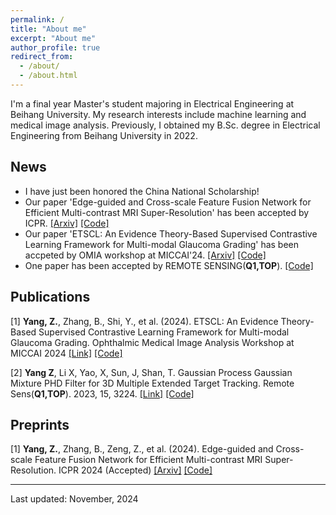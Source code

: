 ```yaml
---
permalink: /
title: "About me"
excerpt: "About me"
author_profile: true
redirect_from: 
  - /about/
  - /about.html
---
```


I'm a final year Master's student majoring in Electrical Engineering at Beihang University. My research interests include machine learning and medical image analysis. Previously, I obtained my B.Sc. degree in Electrical Engineering from Beihang University in 2022.

## News
* I have just been honored the China National Scholarship!
* Our paper 'Edge-guided and Cross-scale Feature Fusion Network for Efficient Multi-contrast MRI Super-Resolution' has been accepted by ICPR. [[Arxiv]](https://arxiv.org/abs/2407.05307) [[Code]](https://github.com/zhiyuan-yang/Edge-Guided-Cross-Scale-MRI-Super-resolution)
* Our paper 'ETSCL: An Evidence Theory-Based Supervised Contrastive Learning Framework for Multi-modal Glaucoma Grading' has been accpeted by OMIA workshop at MICCAI'24. [[Arxiv]](https://arxiv.org/abs/2407.14230) [[Code]](https://github.com/master-Shix/ETSCL)
* One paper has been accepted by REMOTE SENSING(**Q1,TOP**). [[Code]](https://github.com/zhiyuan-yang/GP_GGIW_PHD_Filter)

## Publications
[1] **Yang, Z.**, Zhang, B., Shi, Y., et al. (2024). ETSCL: An Evidence Theory-Based Supervised Contrastive Learning Framework for Multi-modal Glaucoma Grading. Ophthalmic Medical Image Analysis Workshop at MICCAI 2024 [[Link]](https://link.springer.com/chapter/10.1007/978-3-031-73119-8_2) [[Code]](https://github.com/master-Shix/ETSCL)

 [2] **Yang Z**, Li X, Yao, X, Sun, J, Shan, T. Gaussian Process Gaussian Mixture PHD Filter for 3D Multiple Extended Target Tracking. Remote Sens(**Q1,TOP**). 2023, 15, 3224. [[Link]](https://www.mdpi.com/2072-4292/15/13/3224) [[Code]](https://github.com/zhiyuan-yang/GP_GGIW_PHD_Filter)
 

## Preprints
[1] **Yang, Z.**, Zhang, B., Zeng, Z., et al. (2024). Edge-guided and Cross-scale Feature Fusion Network for Efficient Multi-contrast MRI Super-Resolution. ICPR 2024 (Accepted) [[Arxiv]](https://arxiv.org/abs/2407.05307) [[Code]](https://github.com/zhiyuan-yang/Edge-Guided-Cross-Scale-MRI-Super-resolution)

-------------------
Last updated: November, 2024
